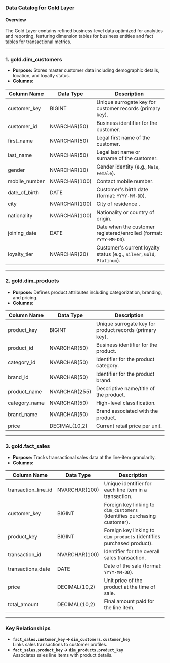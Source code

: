 ### Data Catalog for Gold Layer

#### Overview  
The Gold Layer contains refined business-level data optimized for analytics and reporting, featuring dimension tables for business entities and fact tables for transactional metrics.

---

### 1. **gold.dim_customers**  
- **Purpose:** Stores master customer data including demographic details, location, and loyalty status.  
- **Columns:**  

| Column Name       | Data Type       | Description                                                                 |
|-------------------|-----------------|-----------------------------------------------------------------------------|
| customer_key      | BIGINT          | Unique surrogate key for customer records (primary key).                    |
| customer_id       | NVARCHAR(50)    | Business identifier for the customer.                                       |
| first_name        | NVARCHAR(50)    | Legal first name of the customer.                                           |
| last_name         | NVARCHAR(50)    | Legal last name or surname of the customer.                                 |
| gender            | NVARCHAR(10)    | Gender identity (e.g., `Male`, `Female`).                                   |
| mobile_number     | NVARCHAR(100)   | Contact mobile number.                                                      |
| date_of_birth     | DATE            | Customer's birth date (format: `YYYY-MM-DD`).                               |
| city              | NVARCHAR(100)   | City of residence .                                                         |
| nationality       | NVARCHAR(100)   | Nationality or country of origin.                                           |
| joining_date      | DATE            | Date when the customer registered/enrolled (format: `YYYY-MM-DD`).          |
| loyalty_tier      | NVARCHAR(20)    | Customer's current loyalty status (e.g., `Silver`, `Gold`, `Platinum`).     |

---

### 2. **gold.dim_products**  
- **Purpose:** Defines product attributes including categorization, branding, and pricing.  
- **Columns:**  

| Column Name     | Data Type       | Description                                                                 |
|-----------------|-----------------|-----------------------------------------------------------------------------|
| product_key     | BIGINT          | Unique surrogate key for product records (primary key).                     |
| product_id      | NVARCHAR(50)    | Business identifier for the product.                                        |
| category_id     | NVARCHAR(50)    | Identifier for the product category.                                        |
| brand_id        | NVARCHAR(50)    | Identifier for the product brand.                                           |
| product_name    | NVARCHAR(255)   | Descriptive name/title of the product.                                      |
| category_name   | NVARCHAR(50)    | High-level classification.                                                  |
| brand_name      | NVARCHAR(50)    | Brand associated with the product.                                          |
| price           | DECIMAL(10,2)   | Current retail price per unit.                                              |

---

### 3. **gold.fact_sales**  
- **Purpose:** Tracks transactional sales data at the line-item granularity.  
- **Columns:**  

| Column Name          | Data Type       | Description                                                                 |
|----------------------|-----------------|-----------------------------------------------------------------------------|
| transaction_line_id  | NVARCHAR(100)   | Unique identifier for each line item in a transaction.                      |
| customer_key         | BIGINT          | Foreign key linking to `dim_customers` (identifies purchasing customer).    |
| product_key          | BIGINT          | Foreign key linking to `dim_products` (identifies purchased product).       |
| transaction_id       | NVARCHAR(100)   | Identifier for the overall sales transaction.                               |
| transactions_date    | DATE            | Date of the sale (format: `YYYY-MM-DD`).                                    |
| price                | DECIMAL(10,2)   | Unit price of the product at the time of sale.                              |
| total_amount         | DECIMAL(10,2)   | Final amount paid for the line item.                                        |

---

### Key Relationships  
- **`fact_sales.customer_key` → `dim_customers.customer_key`**  
  Links sales transactions to customer profiles.  
- **`fact_sales.product_key` → `dim_products.product_key`**  
  Associates sales line items with product details.